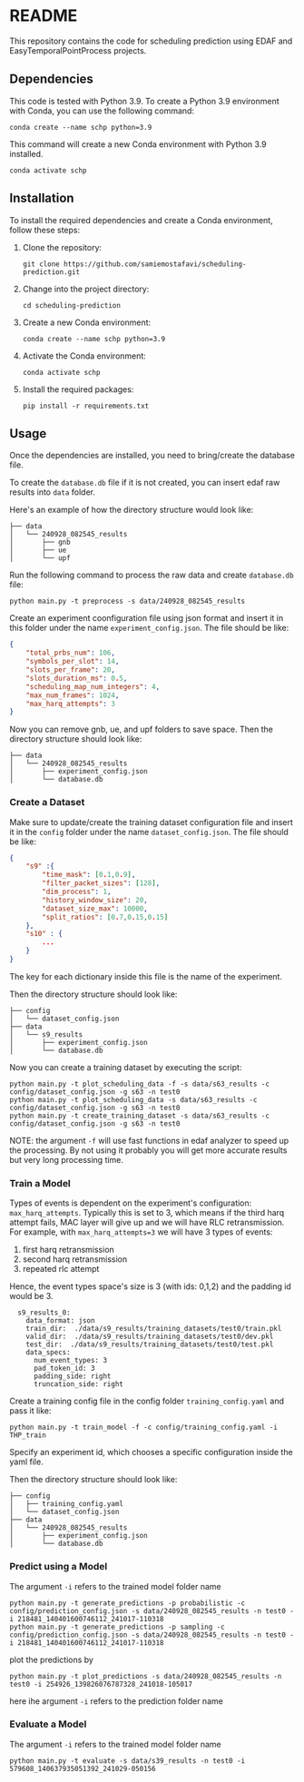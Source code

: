 # README

This repository contains the code for scheduling prediction using EDAF and EasyTemporalPointProcess projects.

## Dependencies

This code is tested with Python 3.9. 
To create a Python 3.9 environment with Conda, you can use the following command:

```shell
conda create --name schp python=3.9
```
This command will create a new Conda environment with Python 3.9 installed.

```shell
conda activate schp
```

## Installation

To install the required dependencies and create a Conda environment, follow these steps:

1. Clone the repository:

    ```shell
    git clone https://github.com/samiemostafavi/scheduling-prediction.git
    ```

2. Change into the project directory:

    ```shell
    cd scheduling-prediction
    ```

3. Create a new Conda environment:

    ```shell
    conda create --name schp python=3.9
    ```

4. Activate the Conda environment:

    ```shell
    conda activate schp
    ```

5. Install the required packages:

    ```shell
    pip install -r requirements.txt
    ```

## Usage

Once the dependencies are installed, you need to bring/create the database file.

To create the `database.db` file if it is not created, you can insert edaf raw results into `data` folder.

Here's an example of how the directory structure would look like:
```
├── data
│   └── 240928_082545_results
│       ├── gnb
│       ├── ue
│       └── upf
```

Run the following command to process the raw data and create `database.db` file:
```shell 
python main.py -t preprocess -s data/240928_082545_results
```

Create an experiment coonfiguration file using json format and insert it in this folder under the name `experiment_config.json`.
The file should be like:
```json
{
    "total_prbs_num": 106,
    "symbols_per_slot": 14,
    "slots_per_frame": 20,
    "slots_duration_ms": 0.5,
    "scheduling_map_num_integers": 4,
    "max_num_frames": 1024,
    "max_harq_attempts": 3
}
```

Now you can remove gnb, ue, and upf folders to save space. Then the directory structure should look like:
```
├── data
│   └── 240928_082545_results
│       ├── experiment_config.json
│       └── database.db
```

### Create a Dataset


Make sure to update/create the training dataset configuration file and insert it in the `config` folder under the name `dataset_config.json`.
The file should be like:
```json
{ 
    "s9" :{
        "time_mask": [0.1,0.9],
        "filter_packet_sizes": [128], 
        "dim_process": 1,
        "history_window_size": 20,
        "dataset_size_max": 10000,
        "split_ratios": [0.7,0.15,0.15]
    },
    "s10" : {
        ...
    }
}
```
The key for each dictionary inside this file is the name of the experiment.

Then the directory structure should look like:
```
├── config
│   └── dataset_config.json
├── data
│   └── s9_results
│       ├── experiment_config.json
│       └── database.db
```

Now you can create a training dataset by executing the script:
```shell
python main.py -t plot_scheduling_data -f -s data/s63_results -c config/dataset_config.json -g s63 -n test0
python main.py -t plot_scheduling_data -s data/s63_results -c config/dataset_config.json -g s63 -n test0
python main.py -t create_training_dataset -s data/s63_results -c config/dataset_config.json -g s63 -n test0
```

NOTE: the argument `-f` will use fast functions in edaf analyzer to speed up the processing. By not using it probably you will get more accurate results but very long processing time.

### Train a Model

Types of events is dependent on the experiment's configuration: `max_harq_attempts`. Typically this is set to 3, which means if the third harq attempt fails, MAC layer will give up and we will have RLC retransmission.
For example, with `max_harq_attempts=3` we will have 3 types of events:
1. first harq retransmission
2. second harq retransmission
3. repeated rlc attempt

Hence, the event types space's size is 3 (with ids: 0,1,2) and the padding id would be 3.
```
  s9_results_0:
    data_format: json
    train_dir:  ./data/s9_results/training_datasets/test0/train.pkl
    valid_dir:  ./data/s9_results/training_datasets/test0/dev.pkl
    test_dir:  ./data/s9_results/training_datasets/test0/test.pkl
    data_specs:
      num_event_types: 3
      pad_token_id: 3
      padding_side: right
      truncation_side: right
```


Create a training config file in the config folder `training_config.yaml` and pass it like:
```shell
python main.py -t train_model -f -c config/training_config.yaml -i THP_train
```
Specify an experiment id, which chooses a specific configuration inside the yaml file.

Then the directory structure should look like:
```
├── config
│   ├── training_config.yaml
│   └── dataset_config.json
├── data
│   └── 240928_082545_results
│       ├── experiment_config.json
│       └── database.db
```


### Predict using a Model

The argument `-i` refers to the trained model folder name

```shell
python main.py -t generate_predictions -p probabilistic -c config/prediction_config.json -s data/240928_082545_results -n test0 -i 218481_140401600746112_241017-110318
python main.py -t generate_predictions -p sampling -c config/prediction_config.json -s data/240928_082545_results -n test0 -i 218481_140401600746112_241017-110318
```

plot the predictions by
```shell
python main.py -t plot_predictions -s data/240928_082545_results -n test0 -i 254926_139826076787328_241018-105017
```
here ihe argument `-i` refers to the prediction folder name

### Evaluate a Model

The argument `-i` refers to the trained model folder name

```shell
python main.py -t evaluate -s data/s39_results -n test0 -i 579608_140637935051392_241029-050156
```
